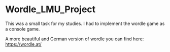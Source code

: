 # Wordle_LMU_Project
This was a small task for my studies. I had to implement the wordle game as a console game. 

A more beautiful and German version of wordle you can find here: 
https://wordle.at/ 
